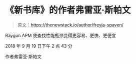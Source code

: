 # 《新书库》的作者弗雷亚·斯帕文

> 原文：<https://thenewstack.io/author/freyja-spaven/>

Raygun APM 使查找性能瓶颈变得更容易、更快、更便宜

2018 年 9 月 19 日下午 2 点 43 分

作者弗雷亚·斯帕文